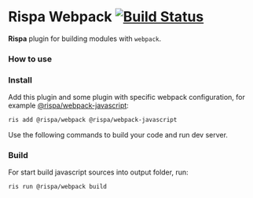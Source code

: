 # Rispa Webpack [![Build Status](https://api.travis-ci.org/rispa-io/rispa-webpack.svg?branch=master)](https://travis-ci.org/rispa-io/rispa-webpack)
**Rispa** plugin for building modules with `webpack`.

### How to use
### Install
Add this plugin and some plugin with specific webpack configuration, for example [@rispa/webpack-javascript](https://github.com/rispa-io/rispa-webpack-javascript):
```bash  
ris add @rispa/webpack @rispa/webpack-javascript
```

Use the following commands to build your code and run dev server.

### Build
For start build javascript sources into output folder, run:
```bash  
ris run @rispa/webpack build
```
